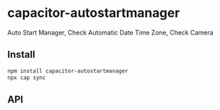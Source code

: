 # capacitor-autostartmanager

Auto Start Manager, Check Automatic Date Time Zone, Check Camera

## Install

```bash
npm install capacitor-autostartmanager
npx cap sync
```

## API

<docgen-index></docgen-index>

<docgen-api>
<!-- run docgen to generate docs from the source -->
<!-- More info: https://github.com/ionic-team/capacitor-docgen -->
</docgen-api>
